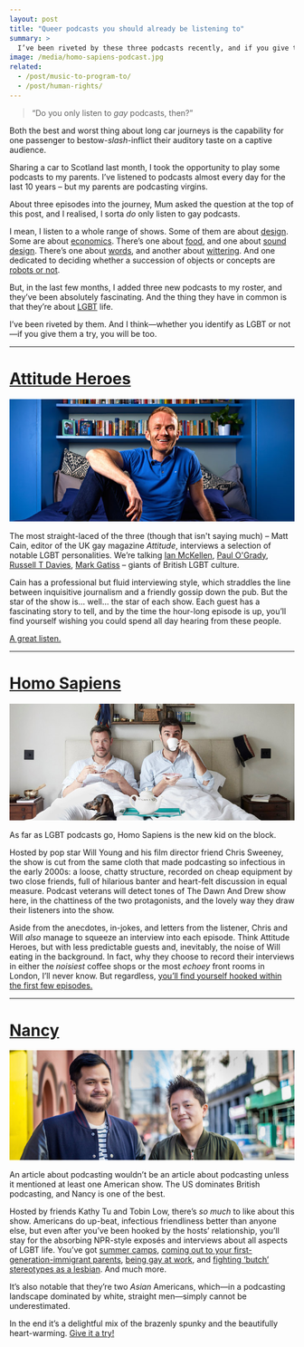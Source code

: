 ```yaml
---
layout: post
title: "Queer podcasts you should already be listening to"
summary: >
  I’ve been riveted by these three podcasts recently, and if you give them a try, I’m pretty sure you will be too – whether you identify as LGBT or not.
image: /media/homo-sapiens-podcast.jpg
related:
  - /post/music-to-program-to/
  - /post/human-rights/
---
```


> “Do you only listen to _gay_ podcasts, then?”

Both the best and worst thing about long car journeys is the capability for one passenger to bestow-<em>slash</em>-inflict their auditory taste on a captive audience.

Sharing a car to Scotland last month, I took the opportunity to play some podcasts to my parents. I’ve listened to podcasts almost every day for the last 10 years – but my parents are podcasting virgins.

About three episodes into the journey, Mum asked the question at the top of this post, and I realised, I sorta _do_ only listen to gay podcasts.

I mean, I listen to a whole range of shows. Some of them are about [design](http://99percentinvisible.org). Some are about [economics](http://www.npr.org/podcasts/510289/planet-money). There’s one about [food](http://www.sporkful.com), and one about [sound design](https://www.20k.org). There’s one about [words](https://www.theallusionist.org), and another about [wittering](http://www.bbc.co.uk/programmes/b00lvdrj/episodes/downloads). And one dedicated to deciding whether a succession of objects or concepts are [robots or not](https://www.theincomparable.com/robot/).

But, in the last few months, I added three new podcasts to my roster, and they’ve been absolutely fascinating. And the thing they have in common is that they’re about [LGBT](https://en.wikipedia.org/wiki/LGBT) life.

I’ve been riveted by them. And I think—whether you identify as LGBT or not—if you give them a try, you will be too.

---

# [Attitude Heroes](https://www.acast.com/attitudemagazine)

[![Matt Cain](/media/matt-cain-attitude-editor.jpg)](https://www.acast.com/attitudemagazine)

The most straight-laced of the three (though that isn't saying much) – Matt Cain, editor of the UK gay magazine _Attitude_, interviews a selection of notable LGBT personalities. We’re talking [Ian McKellen](https://www.acast.com/attitudemagazine/episode1-sirianmckellen), [Paul O'Grady](https://www.acast.com/attitudemagazine/episode2-paulogrady), [Russell T Davies](https://www.acast.com/attitudemagazine/episode3-russelltdaviestalksqueerasfolk-doctorwho-andcanalstreetsglorydays), [Mark Gatiss](https://www.acast.com/attitudemagazine/markgatisstalkscomingout-lgbthistory-andpoliticalcorrectnessinthegaycommunity) – giants of British LGBT culture.

Cain has a professional but fluid interviewing style, which straddles the line between inquisitive journalism and a friendly gossip down the pub. But the star of the show is… well… the star of each show. Each guest has a fascinating story to tell, and by the time the hour-long episode is up, you’ll find yourself wishing you could spend all day hearing from these people.

[A great listen.](https://www.acast.com/attitudemagazine)

---

# [Homo Sapiens](http://homosapienspodcast.com)

[![Homo Sapiens Podcast](/media/homo-sapiens-podcast.jpg)](http://homosapienspodcast.com)

As far as LGBT podcasts go, Homo Sapiens is the new kid on the block.

Hosted by pop star Will Young and his film director friend Chris Sweeney, the show is cut from the same cloth that made podcasting so infectious in the early 2000s: a loose, chatty structure, recorded on cheap equipment by two close friends, full of hilarious banter and heart-felt discussion in equal measure. Podcast veterans will detect tones of The Dawn And Drew show here, in the chattiness of the two protagonists, and the lovely way they draw their listeners into the show.

Aside from the anecdotes, in-jokes, and letters from the listener, Chris and Will _also_ manage to squeeze an interview into each episode. Think Attitude Heroes, but with less predictable guests and, inevitably, the noise of Will eating in the background. In fact, why they choose to record their interviews in either the _noisiest_ coffee shops or the most _echoey_ front rooms in London, I’ll never know. But regardless, [you’ll find yourself hooked within the first few episodes.](http://homosapienspodcast.com)

---

# [Nancy](http://www.wnyc.org/shows/nancy)

[![Nancy Podcast Tobin Kathy](/media/nancy-podcast-tobin-kathy.jpg)](http://www.wnyc.org/shows/nancy)

An article about podcasting wouldn’t be an article about podcasting unless it mentioned at least one American show. The US dominates British podcasting, and Nancy is one of the best.

Hosted by friends Kathy Tu and Tobin Low, there’s _so much_ to like about this show. Americans do up-beat, infectious friendliness better than anyone else, but even after you’ve been hooked by the hosts’ relationship, you’ll stay for the absorbing NPR-style exposés and interviews about all aspects of LGBT life. You’ve got [summer camps](http://www.wnyc.org/story/nancy-podcast-kathy-goes-to-queer-camp/), [coming out to your first-generation-immigrant  parents](http://www.wnyc.org/story/nancy-podcast-episode-1-hello-hello), [being gay at work](http://www.wnyc.org/story/nancy-podcast-out-at-work-lgbt-employment/), and [fighting ‘butch’ stereotypes as a lesbian](http://www.wnyc.org/story/nancy-podcast-episode-6-butch-hair/). And much more.

It’s also notable that they’re two _Asian_ Americans, which—in a podcasting landscape dominated by white, straight men—simply cannot be underestimated.

In the end it’s a delightful mix of the brazenly spunky and the beautifully heart-warming. [Give it a try!](http://www.wnyc.org/shows/nancy)
